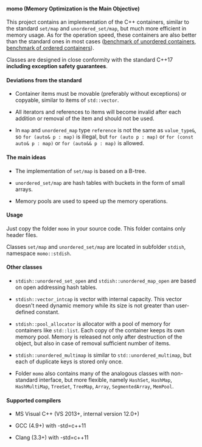#### momo (Memory Optimization is the Main Objective)

This project contains an implementation of the C++ containers, similar to the standard `set/map`
and `unordered_set/map`, but much more efficient in memory usage.
As for the operation speed, these containers are also better than the standard ones in most cases 
([benchmark of unordered containers](https://morzhovets.github.io/hash_gcc_ubuntu), [benchmark of ordered containers](https://morzhovets.github.io/tree_gcc_ubuntu)).

Classes are designed in close conformity with the standard C++17 **including exception safety guarantees**.

#### Deviations from the standard

- Container items must be movable (preferably without exceptions) or copyable, similar to items of `std::vector`.

- All iterators and references to items will become invalid after each addition or removal of the item and should not be used.

- In `map` and `unordered_map` type `reference` is not the same as `value_type&`, so `for (auto& p : map)`
is illegal, but `for (auto p : map)` or `for (const auto& p : map)` or `for (auto&& p : map)` is allowed.

#### The main ideas

- The implementation of `set/map` is based on a B-tree.

- `unordered_set/map` are hash tables with buckets in the form of small arrays.

- Memory pools are used to speed up the memory operations.

#### Usage

Just copy the folder `momo` in your source code. This folder contains only header files.

Classes `set/map` and `unordered_set/map` are located in subfolder `stdish`, namespace `momo::stdish`.

#### Other classes

- `stdish::unordered_set_open` and `stdish::unordered_map_open` are based on open addressing hash tables.

- `stdish::vector_intcap` is vector with internal capacity. This vector doesn't need dynamic memory while its size is not greater than user-defined constant.

- `stdish::pool_allocator` is allocator with a pool of memory for containers like `std::list`. Each copy of the container keeps its own memory pool. Memory is released not only after destruction of the object, but also in case of removal sufficient number of items.

- `stdish::unordered_multimap` is similar to `std::unordered_multimap`, but each of duplicate keys is stored only once.

- Folder `momo` also contains many of the analogous classes with non-standard interface, but more flexible, namely `HashSet`, `HashMap`, `HashMultiMap`, `TreeSet`, `TreeMap`, `Array`, `SegmentedArray`, `MemPool`.

#### Supported compilers

- MS Visual C++ (VS 2013+, internal version 12.0+)

- GCC (4.9+) with -std=c++11

- Clang (3.3+) with -std=c++11
